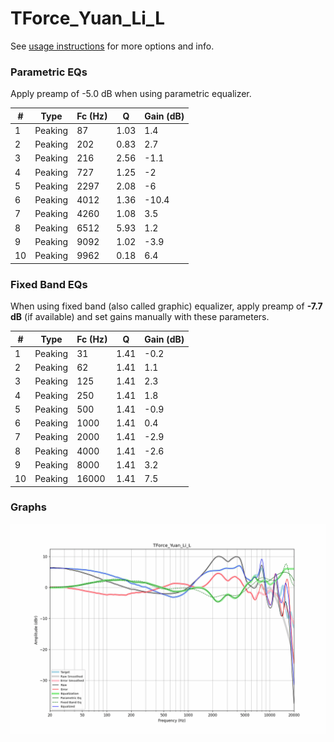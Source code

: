 # TForce_Yuan_Li_L
See [usage instructions](https://github.com/jaakkopasanen/AutoEq#usage) for more options and info.

### Parametric EQs
Apply preamp of -5.0 dB when using parametric equalizer.

|   # | Type    |   Fc (Hz) |    Q |   Gain (dB) |
|-----|---------|-----------|------|-------------|
|   1 | Peaking |        87 | 1.03 |         1.4 |
|   2 | Peaking |       202 | 0.83 |         2.7 |
|   3 | Peaking |       216 | 2.56 |        -1.1 |
|   4 | Peaking |       727 | 1.25 |        -2   |
|   5 | Peaking |      2297 | 2.08 |        -6   |
|   6 | Peaking |      4012 | 1.36 |       -10.4 |
|   7 | Peaking |      4260 | 1.08 |         3.5 |
|   8 | Peaking |      6512 | 5.93 |         1.2 |
|   9 | Peaking |      9092 | 1.02 |        -3.9 |
|  10 | Peaking |      9962 | 0.18 |         6.4 |

### Fixed Band EQs
When using fixed band (also called graphic) equalizer, apply preamp of **-7.7 dB** (if available) and set gains manually with these parameters.

|   # | Type    |   Fc (Hz) |    Q |   Gain (dB) |
|-----|---------|-----------|------|-------------|
|   1 | Peaking |        31 | 1.41 |        -0.2 |
|   2 | Peaking |        62 | 1.41 |         1.1 |
|   3 | Peaking |       125 | 1.41 |         2.3 |
|   4 | Peaking |       250 | 1.41 |         1.8 |
|   5 | Peaking |       500 | 1.41 |        -0.9 |
|   6 | Peaking |      1000 | 1.41 |         0.4 |
|   7 | Peaking |      2000 | 1.41 |        -2.9 |
|   8 | Peaking |      4000 | 1.41 |        -2.6 |
|   9 | Peaking |      8000 | 1.41 |         3.2 |
|  10 | Peaking |     16000 | 1.41 |         7.5 |

### Graphs
![](./TForce_Yuan_Li_L.png)

